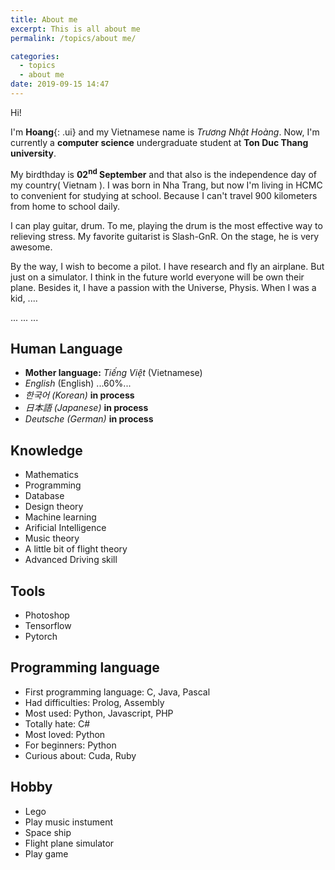 ```yaml
---
title: About me
excerpt: This is all about me
permalink: /topics/about me/

categories:
  - topics
  - about me
date: 2019-09-15 14:47
---
```


Hi!

I'm **Hoang**{: .ui} and my Vietnamese name is *Trương Nhật Hoàng*.
Now, I'm currently a **computer science** undergraduate student at **Ton Duc Thang university**.

My birdthday is **02<sup>nd</sup> September** and that also is the independence day of my country( Vietnam ).
I was born in Nha Trang, but now I'm living in HCMC to convenient for studying at school. Because I can't travel 900 kilometers from home to school daily.

I can play guitar, drum. To me, playing the drum is the most effective way to relieving stress. My favorite guitarist is Slash-GnR. On the stage, he is very awesome.

By the way, I wish to become a pilot. I have research and fly an airplane. But just on a simulator. I think in the future world everyone will be own their plane. Besides it, I have a passion with the Universe, Physis. When I was a kid, ....

...
...
...

## Human Language

* **Mother language:** *Tiếng Việt* (Vietnamese)
* *English* (English) ...60%...
* *한국어 (Korean)* **in process**
* *日本語 (Japanese)* **in process**
* *Deutsche (German)* **in process**

## Knowledge 

* Mathematics 
* Programming
* Database
* Design theory
* Machine learning
* Arificial Intelligence 
* Music theory
* A little bit of flight theory
* Advanced Driving skill


## Tools

* Photoshop
* Tensorflow
* Pytorch

## Programming language

* First programming language: C, Java, Pascal
* Had difficulties: Prolog, Assembly
* Most used: Python, Javascript, PHP
* Totally hate: C#
* Most loved: Python
* For beginners: Python
* Curious about: Cuda, Ruby

## Hobby

* Lego
* Play music instument
* Space ship
* Flight plane simulator
* Play game
